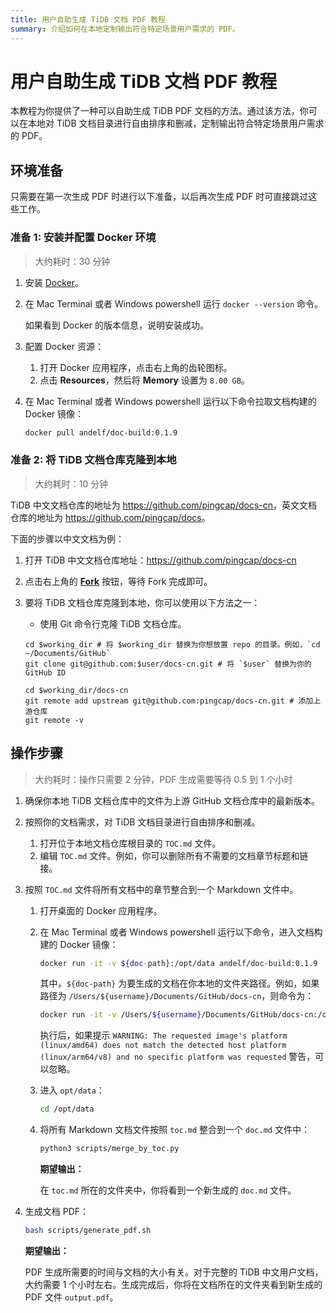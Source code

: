 ```yaml
---
title: 用户自助生成 TiDB 文档 PDF 教程
summary: 介绍如何在本地定制输出符合特定场景用户需求的 PDF。
---
```


# 用户自助生成 TiDB 文档 PDF 教程

本教程为你提供了一种可以自助生成 TiDB PDF 文档的方法。通过该方法，你可以在本地对 TiDB 文档目录进行自由排序和删减，定制输出符合特定场景用户需求的 PDF。

## 环境准备

只需要在第一次生成 PDF 时进行以下准备，以后再次生成 PDF 时可直接跳过这些工作。

### 准备 1: 安装并配置 Docker 环境

> 大约耗时：30 分钟

1. 安装 [Docker](https://docs.docker.com/get-docker/)。
2. 在 Mac Terminal 或者 Windows powershell 运行 `docker --version` 命令。

    如果看到 Docker 的版本信息，说明安装成功。

3. 配置 Docker 资源：
    1. 打开 Docker 应用程序，点击右上角的齿轮图标。
    2. 点击 **Resources**，然后将 **Memory** 设置为 `8.00 GB`。
4. 在 Mac Terminal 或者 Windows powershell 运行以下命令拉取文档构建的 Docker 镜像：

    ```bash
    docker pull andelf/doc-build:0.1.9
    ```

### 准备 2: 将 TiDB 文档仓库克隆到本地

> 大约耗时：10 分钟

TiDB 中文文档仓库的地址为 <https://github.com/pingcap/docs-cn>，英文文档仓库的地址为 <https://github.com/pingcap/docs>。

下面的步骤以中文文档为例：

1. 打开 TiDB 中文文档仓库地址：<https://github.com/pingcap/docs-cn>
2. 点击右上角的 [**Fork**](https://help.github.com/articles/github-glossary/#fork) 按钮，等待 Fork 完成即可。
3. 要将 TiDB 文档仓库克隆到本地，你可以使用以下方法之一：

    - 使用 Git 命令行克隆 TiDB 文档仓库。

    ```
    cd $working_dir # 将 $working_dir 替换为你想放置 repo 的目录。例如，`cd ~/Documents/GitHub`
    git clone git@github.com:$user/docs-cn.git # 将 `$user` 替换为你的 GitHub ID

    cd $working_dir/docs-cn
    git remote add upstream git@github.com:pingcap/docs-cn.git # 添加上游仓库
    git remote -v
    ```

## 操作步骤

> 大约耗时：操作只需要 2 分钟，PDF 生成需要等待 0.5 到 1 个小时

1. 确保你本地 TiDB 文档仓库中的文件为上游 GitHub 文档仓库中的最新版本。
2. 按照你的文档需求，对 TiDB 文档目录进行自由排序和删减。
    1. 打开位于本地文档仓库根目录的 `TOC.md` 文件。
    2. 编辑 `TOC.md` 文件。例如，你可以删除所有不需要的文档章节标题和链接。
3. 按照 `TOC.md` 文件将所有文档中的章节整合到一个 Markdown 文件中。
    1. 打开桌面的 Docker 应用程序。
    2. 在 Mac Terminal 或者 Windows powershell 运行以下命令，进入文档构建的 Docker 镜像：

        ```bash
        docker run -it -v ${doc-path}:/opt/data andelf/doc-build:0.1.9
        ```

        其中，`${doc-path}` 为要生成的文档在你本地的文件夹路径。例如，如果路径为 `/Users/${username}/Documents/GitHub/docs-cn`，则命令为：

        ```bash
        docker run -it -v /Users/${username}/Documents/GitHub/docs-cn:/opt/data andelf/doc-build:0.1.9
        ```

        执行后，如果提示 `WARNING: The requested image's platform (linux/amd64) does not match the detected host platform (linux/arm64/v8) and no specific platform was requested` 警告，可以忽略。

    3. 进入 `opt/data`：

        ```bash
        cd /opt/data
        ```

    4. 将所有 Markdown 文档文件按照 `toc.md` 整合到一个 `doc.md` 文件中：

        ```bash
        python3 scripts/merge_by_toc.py
        ```

       **期望输出：**

       在 `toc.md` 所在的文件夹中，你将看到一个新生成的 `doc.md` 文件。

4. 生成文档 PDF：

    ```bash
    bash scripts/generate_pdf.sh
    ```

    **期望输出：**

    PDF 生成所需要的时间与文档的大小有关。对于完整的 TiDB 中文用户文档，大约需要 1 个小时左右。生成完成后，你将在文档所在的文件夹看到新生成的 PDF 文件 `output.pdf`。